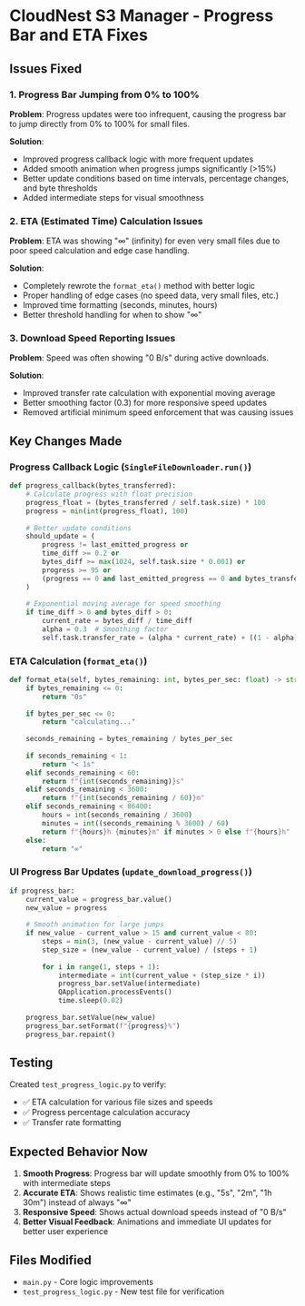 # CloudNest S3 Manager - Progress Bar and ETA Fixes

## Issues Fixed

### 1. Progress Bar Jumping from 0% to 100%
**Problem**: Progress updates were too infrequent, causing the progress bar to jump directly from 0% to 100% for small files.

**Solution**: 
- Improved progress callback logic with more frequent updates
- Added smooth animation when progress jumps significantly (>15%)
- Better update conditions based on time intervals, percentage changes, and byte thresholds
- Added intermediate steps for visual smoothness

### 2. ETA (Estimated Time) Calculation Issues
**Problem**: ETA was showing "∞" (infinity) for even very small files due to poor speed calculation and edge case handling.

**Solution**:
- Completely rewrote the `format_eta()` method with better logic
- Proper handling of edge cases (no speed data, very small files, etc.)
- Improved time formatting (seconds, minutes, hours)
- Better threshold handling for when to show "∞"

### 3. Download Speed Reporting Issues
**Problem**: Speed was often showing "0 B/s" during active downloads.

**Solution**:
- Improved transfer rate calculation with exponential moving average
- Better smoothing factor (0.3) for more responsive speed updates
- Removed artificial minimum speed enforcement that was causing issues

## Key Changes Made

### Progress Callback Logic (`SingleFileDownloader.run()`)
```python
def progress_callback(bytes_transferred):
    # Calculate progress with float precision
    progress_float = (bytes_transferred / self.task.size) * 100
    progress = min(int(progress_float), 100)
    
    # Better update conditions
    should_update = (
        progress != last_emitted_progress or 
        time_diff >= 0.2 or 
        bytes_diff >= max(1024, self.task.size * 0.001) or
        progress >= 95 or
        (progress == 0 and last_emitted_progress == 0 and bytes_transferred > 0)
    )
    
    # Exponential moving average for speed smoothing
    if time_diff > 0 and bytes_diff > 0:
        current_rate = bytes_diff / time_diff
        alpha = 0.3  # Smoothing factor
        self.task.transfer_rate = (alpha * current_rate) + ((1 - alpha) * self.task.transfer_rate)
```

### ETA Calculation (`format_eta()`)
```python
def format_eta(self, bytes_remaining: int, bytes_per_sec: float) -> str:
    if bytes_remaining <= 0:
        return "0s"
    
    if bytes_per_sec <= 0:
        return "calculating..."
    
    seconds_remaining = bytes_remaining / bytes_per_sec
    
    if seconds_remaining < 1:
        return "< 1s"
    elif seconds_remaining < 60:
        return f"{int(seconds_remaining)}s"
    elif seconds_remaining < 3600:
        return f"{int(seconds_remaining / 60)}m"
    elif seconds_remaining < 86400:
        hours = int(seconds_remaining / 3600)
        minutes = int((seconds_remaining % 3600) / 60)
        return f"{hours}h {minutes}m" if minutes > 0 else f"{hours}h"
    else:
        return "∞"
```

### UI Progress Bar Updates (`update_download_progress()`)
```python
if progress_bar:
    current_value = progress_bar.value()
    new_value = progress
    
    # Smooth animation for large jumps
    if new_value - current_value > 15 and current_value < 80:
        steps = min(3, (new_value - current_value) // 5)
        step_size = (new_value - current_value) / (steps + 1)
        
        for i in range(1, steps + 1):
            intermediate = int(current_value + (step_size * i))
            progress_bar.setValue(intermediate)
            QApplication.processEvents()
            time.sleep(0.02)
    
    progress_bar.setValue(new_value)
    progress_bar.setFormat(f"{progress}%")
    progress_bar.repaint()
```

## Testing

Created `test_progress_logic.py` to verify:
- ✅ ETA calculation for various file sizes and speeds
- ✅ Progress percentage calculation accuracy
- ✅ Transfer rate formatting

## Expected Behavior Now

1. **Smooth Progress**: Progress bar will update smoothly from 0% to 100% with intermediate steps
2. **Accurate ETA**: Shows realistic time estimates (e.g., "5s", "2m", "1h 30m") instead of always "∞"
3. **Responsive Speed**: Shows actual download speeds instead of "0 B/s"
4. **Better Visual Feedback**: Animations and immediate UI updates for better user experience

## Files Modified
- `main.py` - Core logic improvements
- `test_progress_logic.py` - New test file for verification
